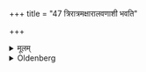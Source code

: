 +++
title = "47 त्रिरात्रमक्षारालवणाशी भवति"

+++

<details><summary>मूलम्</summary>

त्रिरात्रमक्षारालवणाशी भवति ४७
</details>

<details><summary>Oldenberg</summary>

47. Through a period of three nights he avoids eating pungent or saline food.
</details>
